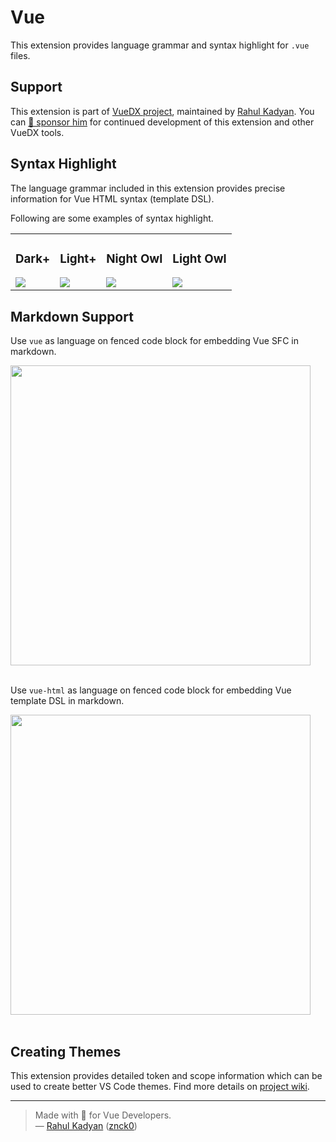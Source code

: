 # Vue

This extension provides language grammar and syntax highlight for `.vue` files.

## Support

This extension is part of [VueDX project](https://github.com/znck/vue-developer-experience), maintained by [Rahul Kadyan](https://github.com/znck). You can [💖 sponsor him](https://github.com/sponsors/znck) for continued development of this extension and other VueDX tools.

## Syntax Highlight

The language grammar included in this extension provides precise information for
Vue HTML syntax (template DSL).

Following are some examples of syntax highlight.

<table border="0">
  <tbody>
  <tr>
    <td>
      <h3>Dark+</h3>
      <img src="https://raw.githubusercontent.com/znck/vue-developer-experience/master/extensions/vscode-vue/demo/Dark.png">
    </td>
    <td>
      <h3>Light+</h3>
      <img src="https://raw.githubusercontent.com/znck/vue-developer-experience/master/extensions/vscode-vue/demo/Light.png">
    </td>
    <td>
      <h3>Night Owl</h3>
      <img src="https://raw.githubusercontent.com/znck/vue-developer-experience/master/extensions/vscode-vue/demo/NightOwl.png">
    </td>
    <td>
      <h3>Light Owl</h3>
      <img src="https://raw.githubusercontent.com/znck/vue-developer-experience/master/extensions/vscode-vue/demo/LightOwl.png">
    </td>
  </tr>
  </tbody>
</table>

## Markdown Support

Use `vue` as language on fenced code block
for embedding Vue SFC in markdown.
<div>
  <img width="480" src="https://raw.githubusercontent.com/znck/vue-developer-experience/master/extensions/vscode-vue/demo/FencedCodeBlock-Vue.png" />
</div>
<br>

Use `vue-html` as language on fenced code block
for embedding Vue template DSL in markdown.
<div>
  <img width="480" src="https://raw.githubusercontent.com/znck/vue-developer-experience/master/extensions/vscode-vue/demo/FencedCodeBlock-VueHTML.png" />
</div>
<br>

## Creating Themes

This extension provides detailed token and scope information which can be
used to create better VS Code themes. Find more details on [project wiki](https://github.com/znck/vue-developer-experience/wiki/Theme-Guide).

---

> Made with 💚 for Vue Developers.  
> — [Rahul Kadyan](https://znck.me) ([znck0](https://twitter.com/znck0))
